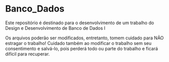 # Banco_Dados
Este repositório é destinado para o desenvolvimento de um trabalho do Design e Desenvolvimento de Banco de Dados I

Os arquivos poderão ser modificados, entretanto, tomem cuidado para NÃO estragar o trabalho! Cuidado também ao modificar o trabalho sem seu consentimento e salvá-lo, pois perderá todo ou parte do trabalho e ficará difícil para recuperar.
